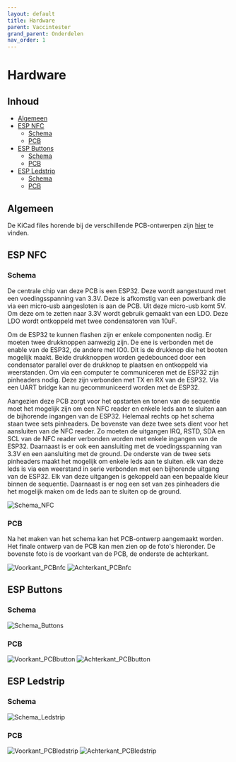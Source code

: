```yaml
---
layout: default
title: Hardware
parent: Vaccintester
grand_parent: Onderdelen
nav_order: 1
---
```


# Hardware

## Inhoud
- [Algemeen](#Algemeen)
- [ESP NFC](#ESP_NFC)
  - [Schema](#Schema)
  - [PCB](#PCB)
- [ESP Buttons](#ESP_Buttons)
  - [Schema](#Schema)
  - [PCB](#PCB)
- [ESP Ledstrip](#ESP_Ledstrip)
  - [Schema](#Schema)
  - [PCB](#PCB)

## Algemeen
De KiCad files horende bij de verschillende PCB-ontwerpen zijn [hier](https://github.com/Project-ES-20-21/General/tree/gh-pages/docs/Vaccintester/KiCad) te vinden.

## ESP NFC
### Schema
De centrale chip van deze PCB is een ESP32. Deze wordt aangestuurd met een voedingsspanning van 3.3V. Deze is afkomstig van een powerbank die via een micro-usb aangesloten is aan de PCB. Uit deze micro-usb komt 5V. Om deze om te zetten naar 3.3V wordt gebruik gemaakt van een LDO. Deze LDO wordt ontkoppeld met twee condensatoren van 10uF.

Om de ESP32 te kunnen flashen zijn er enkele componenten nodig. Er moeten twee drukknoppen aanwezig zijn. De ene is verbonden met de enable van de ESP32, de andere met IO0. Dit is de drukknop die het booten  mogelijk maakt. Beide drukknoppen worden gedebounced door een condensator parallel over de drukknop te plaatsen en ontkoppeld via weerstanden. Om via een computer te communiceren met de ESP32 zijn pinheaders nodig. Deze zijn verbonden met TX en RX van de ESP32. Via een UART bridge kan nu gecommuniceerd worden met de ESP32. 

Aangezien deze PCB zorgt voor het opstarten en tonen van de sequentie moet het mogelijk zijn om een NFC reader en enkele leds aan te sluiten aan de bijhorende ingangen van de ESP32. Helemaal rechts op het schema staan twee sets pinheaders. De bovenste van deze twee sets dient voor het aansluiten van de NFC reader. Zo moeten de uitgangen IRQ, RSTD, SDA en SCL van de NFC reader verbonden worden met enkele ingangen van de ESP32. Daarnaast is er ook een aansluiting met de voedingsspanning van 3.3V en een aansluiting met de ground. De onderste van de twee sets pinheaders maakt het mogelijk om enkele leds aan te sluiten. elk van deze leds is via een weerstand in serie verbonden met een bijhorende uitgang van de ESP32. Elk van deze uitgangen is gekoppeld aan een bepaalde kleur binnen de sequentie. Daarnaast is er nog een set van zes pinheaders die het mogelijk maken om de leds aan te sluiten op de ground.

![Schema_NFC](SchemaKast.PNG)

### PCB
Na het maken van het schema kan het PCB-ontwerp aangemaakt worden. Het finale ontwerp van de PCB kan men zien op de foto's hieronder. De bovenste foto is de voorkant van de PCB, de onderste de achterkant.

![Voorkant_PCBnfc](VoorkantPCBKast.PNG)
![Achterkant_PCBnfc](AchterkantPCBKast.PNG)


## ESP Buttons
### Schema
![Schema_Buttons](SchemaButton.PNG)

### PCB
![Voorkant_PCBbutton](VoorkantPCBButton.PNG)
![Achterkant_PCBbutton](AchterkantPCBButton.PNG)

## ESP Ledstrip
### Schema
![Schema_Ledstrip](SchemaLedstrip.PNG)

### PCB
![Voorkant_PCBledstrip](VoorkantPCBLedstrip.PNG)
![Achterkant_PCBledstrip](AchterkantPCBLedstrip.PNG)






